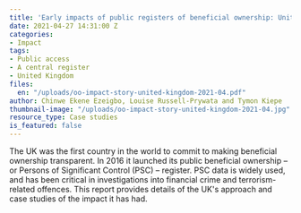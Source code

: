 ```yaml
---
title: 'Early impacts of public registers of beneficial ownership: United Kingdom'
date: 2021-04-27 14:31:00 Z
categories:
- Impact
tags:
- Public access
- A central register
- United Kingdom
files:
  en: "/uploads/oo-impact-story-united-kingdom-2021-04.pdf"
author: Chinwe Ekene Ezeigbo, Louise Russell-Prywata and Tymon Kiepe
thumbnail-image: "/uploads/oo-impact-story-united-kingdom-2021-04.jpg"
resource_type: Case studies
is_featured: false
---
```


The UK was the first country in the world to commit to making beneficial ownership transparent. In 2016 it launched its public beneficial ownership – or Persons of Significant Control (PSC) – register. PSC data is widely used, and has been critical in investigations into financial crime and terrorism-related offences. This report provides details of the UK's approach and case studies of the impact it has had.